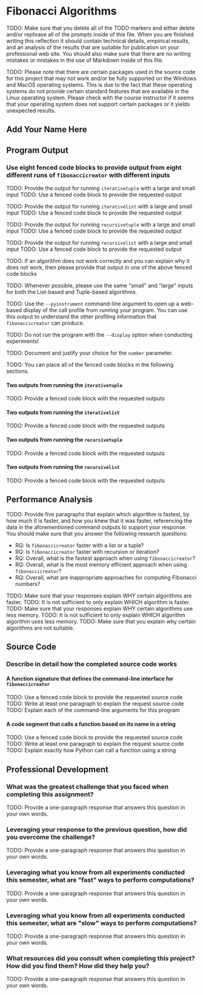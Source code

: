 # Fibonacci Algorithms

TODO: Make sure that you delete all of the TODO markers and either delete
and/or rephrase all of the prompts inside of this file. When you are finished
writing this reflection it should contain technical details, empirical results,
and an analysis of the results that are suitable for publication on your
professional web site. You should also make sure that there are no writing
mistakes or mistakes in the use of Markdown inside of this file.

TODO: Please note that there are certain packages used in the source code for
this project that may not work and/or be fully supported on the Windows and MacOS
operating systems. This is due to the fact that these operating systems do not
provide certain standard features that are available in the Linux operating
system. Please check with the course instructor if it seems that your operating
system does not support certain packages or it yields unexpected results.

## Add Your Name Here

## Program Output

### Use eight fenced code blocks to provide output from eight different runs of `fibonaccicreator` with different inputs

TODO: Provide the output for running `iterativetuple` with a large and small input
TODO: Use a fenced code block to provide the requested output

TODO: Provide the output for running `iterativelist` with a large and small input
TODO: Use a fenced code block to provide the requested output

TODO: Provide the output for running `recursivetuple` with a large and small input
TODO: Use a fenced code block to provide the requested output

TODO: Provide the output for running `recursivelist` with a large and small input
TODO: Use a fenced code block to provide the requested output

TODO: If an algorithm does not work correctly and you can explain why it does not
work, then please provide that output in one of the above fenced code blocks

TODO: Whenever possible, please use the same "small" and "large" inputs for both
the List-based and Tuple-based algorithms.

TODO: Use the `--pyinstrument` command-line argument to open up a web-based display
of the call profile from running your program. You can use this output to understand
the other profiling information that `fibonaccicreator` can produce.

TODO: Do not run the program with the `--display` option when conducting
experiments!

TODO: Document and justify your choice for the `number` parameter.

TODO: You can place all of the fenced code blocks in the following sections.

#### Two outputs from running the `iterativetuple`

TODO: Provide a fenced code block with the requested outputs

#### Two outputs from running the `iterativelist`

TODO: Provide a fenced code block with the requested outputs

#### Two outputs from running the `recursivetuple`

TODO: Provide a fenced code block with the requested outputs

#### Two outputs from running the `recursivelist`

TODO: Provide a fenced code block with the requested outputs

## Performance Analysis

TODO: Provide five paragraphs that explain which algorithm is fastest, by how
much it is faster, and how you knew that it was faster, referencing the data
in the aforementioned command outputs to support your response. You should make
sure that you answer the following research questions:

- RQ: Is `fibonaccicreator` faster with a list or a tuple?
- RQ: Is `fibonaccicreator` faster with recursion or iteration?
- RQ: Overall, what is the fastest approach when using `fibonaccicreator`?
- RQ: Overall, what is the most memory efficient approach when using `fibonaccicreator`?
- RQ: Overall, what are inappropriate approaches for computing Fibonacci numbers?

TODO: Make sure that your responses explain WHY certain algorithms are faster.
TODO: It is not sufficient to only explain WHICH algorithm is faster.
TODO: Make sure that your responses explain WHY certain algorithms use less memory.
TODO: It is not sufficient to only explain WHICH algorithm algorithm uses less memory.
TODO: Make sure that you explain why certain algorithms are not suitable.

## Source Code

### Describe in detail how the completed source code works

#### A function signature that defines the command-line interface for `fibonaccicreator`

TODO: Use a fenced code block to provide the requested source code
TODO: Write at least one paragraph to explain the request source code
TODO: Explain each of the command-line arguments for this program

#### A code segment that calls a function based on its name in a string

TODO: Use a fenced code block to provide the requested source code
TODO: Write at least one paragraph to explain the request source code
TODO: Explain exactly how Python can call a function using a string

## Professional Development

### What was the greatest challenge that you faced when completing this assignment?

TODO: Provide a one-paragraph response that answers this question in your own words.

### Leveraging your response to the previous question, how did you overcome the challenge?

TODO: Provide a one-paragraph response that answers this question in your own words.

### Leveraging what you know from all experiments conducted this semester, what are "fast" ways to perform computations?

TODO: Provide a one-paragraph response that answers this question in your own words.

### Leveraging what you know from all experiments conducted this semester, what are "slow" ways to perform computations?

TODO: Provide a one-paragraph response that answers this question in your own words.

### What resources did you consult when completing this project? How did you find them? How did they help you?

TODO: Provide a one-paragraph response that answers this question in your own words.
